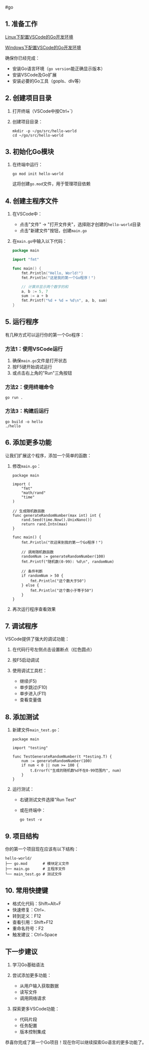 #go

## 1. 准备工作

[Linux下配置VSCode的Go开发环境](Go%20语言环境安装/Linux下配置VSCode的Go开发环境.md)

[Windows下配置VSCode的Go开发环境](Go%20语言环境安装/Windows下配置VSCode的Go开发环境.md)

确保你已经完成：

- 安装Go语言环境（`go version`​能正确显示版本）
- 安装VSCode及Go扩展
- 安装必要的Go工具（gopls、dlv等）

## 2. 创建项目目录

1. 打开终端（VSCode中按Ctrl+\`）
2. 创建项目目录：

    ```
    mkdir -p ~/go/src/hello-world
    cd ~/go/src/hello-world
    ```

## 3. 初始化Go模块

1. 在终端中运行：

    ```
    go mod init hello-world
    ```

    这将创建`go.mod`​文件，用于管理项目依赖

## 4. 创建主程序文件

1. 在VSCode中：

    - 点击"文件" → "打开文件夹"，选择刚才创建的`hello-world`​目录
    - 点击"新建文件"按钮，创建`main.go`​
2. 在`main.go`​中输入以下代码：

    ```go
    package main

    import "fmt"

    func main() {
    	fmt.Println("Hello, World!")
    	fmt.Println("这是我的第一个Go程序！")

    	// 计算并显示两个数字的和
    	a, b := 5, 7
    	sum := a + b
    	fmt.Printf("%d + %d = %d\n", a, b, sum)
    }
    ```

## 5. 运行程序

有几种方式可以运行你的第一个Go程序：

### 方法1：使用VSCode运行

1. 确保`main.go`​文件是打开状态
2. 按F5键开始调试运行
3. 或点击右上角的"Run"三角按钮

### 方法2：使用终端命令

```
go run .
```

### 方法3：构建后运行

```
go build -o hello
./hello
```

## 6. 添加更多功能

让我们扩展这个程序，添加一个简单的函数：

1. 修改`main.go`​：

    ```
    package main

    import (
        "fmt"
        "math/rand"
        "time"
    )

    // 生成随机数函数
    func generateRandomNumber(max int) int {
        rand.Seed(time.Now().UnixNano())
        return rand.Intn(max)
    }

    func main() {
        fmt.Println("欢迎来到我的第一个Go程序！")

        // 调用随机数函数
        randomNum := generateRandomNumber(100)
        fmt.Printf("随机数(0-99): %d\n", randomNum)

        // 条件判断
        if randomNum > 50 {
            fmt.Println("这个数大于50")
        } else {
            fmt.Println("这个数小于等于50")
        }
    }
    ```
2. 再次运行程序查看效果

## 7. 调试程序

VSCode提供了强大的调试功能：

1. 在代码行号左侧点击设置断点（红色圆点）
2. 按F5启动调试
3. 使用调试工具栏：

    - 继续(F5)
    - 单步跳过(F10)
    - 单步进入(F11)
    - 查看变量值

## 8. 添加测试

1. 新建文件`main_test.go`​：

    ```
    package main

    import "testing"

    func TestGenerateRandomNumber(t *testing.T) {
        num := generateRandomNumber(100)
        if num < 0 || num >= 100 {
            t.Errorf("生成的随机数%d不在0-99范围内", num)
        }
    }
    ```
2. 运行测试：

    - 右键测试文件选择"Run Test"
    - 或在终端中：

      ```
      go test -v
      ```

## 9. 项目结构

你的第一个项目现在应该有以下结构：

```
hello-world/
├── go.mod       # 模块定义文件
├── main.go      # 主程序文件
└── main_test.go # 测试文件
```

## 10. 常用快捷键

- 格式化代码：Shift+Alt+F
- 快速修复：Ctrl+.
- 转到定义：F12
- 查看引用：Shift+F12
- 重命名符号：F2
- 触发建议：Ctrl+Space

## 下一步建议

1. 学习Go基础语法
2. 尝试添加更多功能：

    - 从用户输入获取数据
    - 读写文件
    - 调用网络请求
3. 探索更多VSCode功能：

    - 代码片段
    - 任务配置
    - 版本控制集成

恭喜你完成了第一个Go项目！现在你可以继续探索Go语言的更多功能了。
